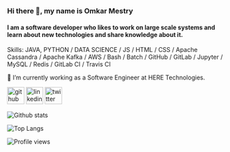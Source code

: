 ### Hi there 👋, my name is Omkar Mestry

#### I am a software developer who likes to work on large scale systems and learn about new technologies and share knowledge about it.

Skills: JAVA, PYTHON / DATA SCIENCE / JS / HTML / CSS / Apache Cassandra / Apache Kafka / AWS / Bash / Batch / GitHub / GitLab / Jupyter / MySQL / Redis / GitLab CI / Travis CI

🌱 I’m currently working as a Software Engineer at HERE Technologies.

[<img src='https://cdn.jsdelivr.net/npm/simple-icons@3.0.1/icons/github.svg' alt='github' height='40'>](https://github.com/omanges)  [<img src='https://cdn.jsdelivr.net/npm/simple-icons@3.0.1/icons/linkedin.svg' alt='linkedin' height='40'>](https://www.linkedin.com/in/omkar-mestry-851477a5/)  [<img src='https://cdn.jsdelivr.net/npm/simple-icons@3.0.1/icons/twitter.svg' alt='twitter' height='40'>](https://twitter.com/omanges333)  

![Github stats](https://github-readme-stats.vercel.app/api?username=omanges&show_icons=true)

![Top Langs](https://github-readme-stats.vercel.app/api/top-langs/?username=omanges&hide=TeX&layout=compact)

![Profile views](https://gpvc.arturio.dev/omanges)
